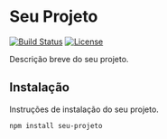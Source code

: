 # Seu Projeto

[![Build Status](https://img.shields.io/travis/seu-usuario/seu-projeto/main.svg)](SEU_LINK_DO_BADGE)
[![License](https://img.shields.io/badge/license-MIT-blue.svg)](OUTRAS_INFORMACOES)

Descrição breve do seu projeto.

## Instalação

Instruções de instalação do seu projeto.

```bash
npm install seu-projeto
